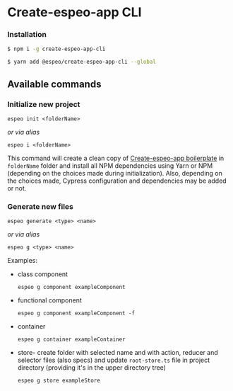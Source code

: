 # Create-espeo-app CLI

### Installation

```bash
$ npm i -g create-espeo-app-cli
```

```bash
$ yarn add @espeo/create-espeo-app-cli --global
```

## Available commands

### Initialize new project

```
espeo init <folderName>
```

_or via alias_

```
espeo i <folderName>
```

This command will create a clean copy of [Create-espeo-app boilerplate](https://github.com/espeo/espeo-create-react-app) in `folderName` folder and install all NPM dependencies using Yarn or NPM (depending on the choices made during initialization). Also, depending on the choices made, Cypress configuration and dependencies may be added or not.

### Generate new files

```
espeo generate <type> <name>

```

_or via alias_

```
espeo g <type> <name>
```

Examples:

- class component
  ```
  espeo g component exampleComponent
  ```
- functional component
  ```
  espeo g component exampleComponent -f
  ```
- container
  ```
  espeo g container exampleContainer
  ```
- store- create folder with selected name and with action, reducer and selector files (also specs) and update `root-store.ts` file in project directory (providing it's in the upper directory tree)
  ```
  espeo g store exampleStore
  ```
